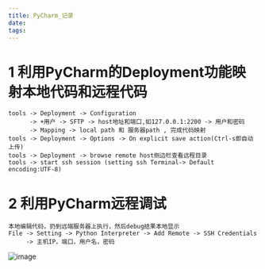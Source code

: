 ```yaml
---
title: PyCharm_记录
date:
tags:
---
```

# 1 利用PyCharm的Deployment功能映射本地代码和远程代码
    tools -> Deployment -> Configuration
          -> +用户 -> SFTP -> host地址和端口,如127.0.0.1:2200 -> 用户和密码
          -> Mapping -> local path 和 服务器path , 完成代码映射
    tools -> Deployment -> Options -> On explicit save action(Ctrl-s即自动上传)
    tools -> Deployment -> browse remote host侧边栏查看远程目录
    tools -> start ssh session (setting ssh Terminal-> Default encoding:UTF-8)
# 2 利用PyCharm远程调试
    本地编辑代码，扔到远端服务器上执行，然后debug结果本地显示
    File -> Setting -> Python Interpreter -> Add Remote -> SSH Credentials
         -> 主机IP，端口，用户名，密码

![image](http://note.youdao.com/yws/api/personal/file/FE86CB34401047868770B0A29E50EB11?method=download&shareKey=4d5da560ae1becef77852e616635ff91)



